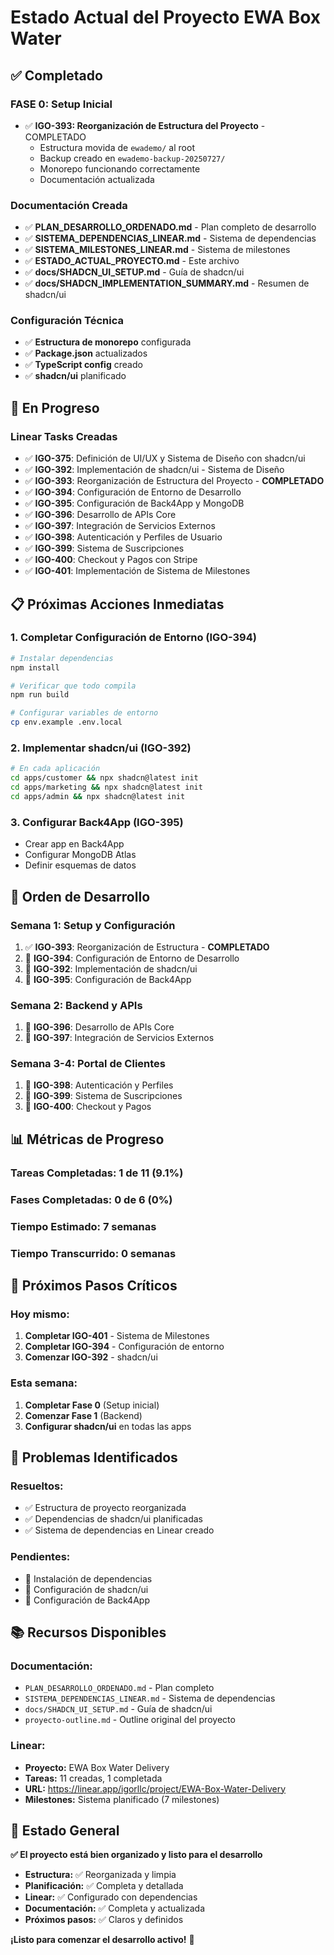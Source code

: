 # Estado Actual del Proyecto EWA Box Water

## ✅ **Completado**

### **FASE 0: Setup Inicial**
- ✅ **IGO-393: Reorganización de Estructura del Proyecto** - COMPLETADO
  - Estructura movida de `ewademo/` al root
  - Backup creado en `ewademo-backup-20250727/`
  - Monorepo funcionando correctamente
  - Documentación actualizada

### **Documentación Creada**
- ✅ **PLAN_DESARROLLO_ORDENADO.md** - Plan completo de desarrollo
- ✅ **SISTEMA_DEPENDENCIAS_LINEAR.md** - Sistema de dependencias
- ✅ **SISTEMA_MILESTONES_LINEAR.md** - Sistema de milestones
- ✅ **ESTADO_ACTUAL_PROYECTO.md** - Este archivo
- ✅ **docs/SHADCN_UI_SETUP.md** - Guía de shadcn/ui
- ✅ **docs/SHADCN_IMPLEMENTATION_SUMMARY.md** - Resumen de shadcn/ui

### **Configuración Técnica**
- ✅ **Estructura de monorepo** configurada
- ✅ **Package.json** actualizados
- ✅ **TypeScript config** creado
- ✅ **shadcn/ui** planificado

## 🔄 **En Progreso**

### **Linear Tasks Creadas**
- ✅ **IGO-375**: Definición de UI/UX y Sistema de Diseño con shadcn/ui
- ✅ **IGO-392**: Implementación de shadcn/ui - Sistema de Diseño
- ✅ **IGO-393**: Reorganización de Estructura del Proyecto - **COMPLETADO**
- ✅ **IGO-394**: Configuración de Entorno de Desarrollo
- ✅ **IGO-395**: Configuración de Back4App y MongoDB
- ✅ **IGO-396**: Desarrollo de APIs Core
- ✅ **IGO-397**: Integración de Servicios Externos
- ✅ **IGO-398**: Autenticación y Perfiles de Usuario
- ✅ **IGO-399**: Sistema de Suscripciones
- ✅ **IGO-400**: Checkout y Pagos con Stripe
- ✅ **IGO-401**: Implementación de Sistema de Milestones

## 📋 **Próximas Acciones Inmediatas**

### **1. Completar Configuración de Entorno (IGO-394)**
```bash
# Instalar dependencias
npm install

# Verificar que todo compila
npm run build

# Configurar variables de entorno
cp env.example .env.local
```

### **2. Implementar shadcn/ui (IGO-392)**
```bash
# En cada aplicación
cd apps/customer && npx shadcn@latest init
cd apps/marketing && npx shadcn@latest init
cd apps/admin && npx shadcn@latest init
```

### **3. Configurar Back4App (IGO-395)**
- Crear app en Back4App
- Configurar MongoDB Atlas
- Definir esquemas de datos

## 🎯 **Orden de Desarrollo**

### **Semana 1: Setup y Configuración**
1. ✅ **IGO-393**: Reorganización de Estructura - **COMPLETADO**
2. 🔄 **IGO-394**: Configuración de Entorno de Desarrollo
3. 🔄 **IGO-392**: Implementación de shadcn/ui
4. 🔄 **IGO-395**: Configuración de Back4App

### **Semana 2: Backend y APIs**
1. 🔄 **IGO-396**: Desarrollo de APIs Core
2. 🔄 **IGO-397**: Integración de Servicios Externos

### **Semana 3-4: Portal de Clientes**
1. 🔄 **IGO-398**: Autenticación y Perfiles
2. 🔄 **IGO-399**: Sistema de Suscripciones
3. 🔄 **IGO-400**: Checkout y Pagos

## 📊 **Métricas de Progreso**

### **Tareas Completadas:** 1 de 11 (9.1%)
### **Fases Completadas:** 0 de 6 (0%)
### **Tiempo Estimado:** 7 semanas
### **Tiempo Transcurrido:** 0 semanas

## 🚀 **Próximos Pasos Críticos**

### **Hoy mismo:**
1. **Completar IGO-401** - Sistema de Milestones
2. **Completar IGO-394** - Configuración de entorno
3. **Comenzar IGO-392** - shadcn/ui

### **Esta semana:**
1. **Completar Fase 0** (Setup inicial)
2. **Comenzar Fase 1** (Backend)
3. **Configurar shadcn/ui** en todas las apps

## 🔧 **Problemas Identificados**

### **Resueltos:**
- ✅ Estructura de proyecto reorganizada
- ✅ Dependencias de shadcn/ui planificadas
- ✅ Sistema de dependencias en Linear creado

### **Pendientes:**
- 🔄 Instalación de dependencias
- 🔄 Configuración de shadcn/ui
- 🔄 Configuración de Back4App

## 📚 **Recursos Disponibles**

### **Documentación:**
- `PLAN_DESARROLLO_ORDENADO.md` - Plan completo
- `SISTEMA_DEPENDENCIAS_LINEAR.md` - Sistema de dependencias
- `docs/SHADCN_UI_SETUP.md` - Guía de shadcn/ui
- `proyecto-outline.md` - Outline original del proyecto

### **Linear:**
- **Proyecto:** EWA Box Water Delivery
- **Tareas:** 11 creadas, 1 completada
- **URL:** https://linear.app/igorllc/project/EWA-Box-Water-Delivery
- **Milestones:** Sistema planificado (7 milestones)

## 🎉 **Estado General**

**✅ El proyecto está bien organizado y listo para el desarrollo**

- **Estructura:** ✅ Reorganizada y limpia
- **Planificación:** ✅ Completa y detallada
- **Linear:** ✅ Configurado con dependencias
- **Documentación:** ✅ Completa y actualizada
- **Próximos pasos:** ✅ Claros y definidos

**¡Listo para comenzar el desarrollo activo!** 🚀 